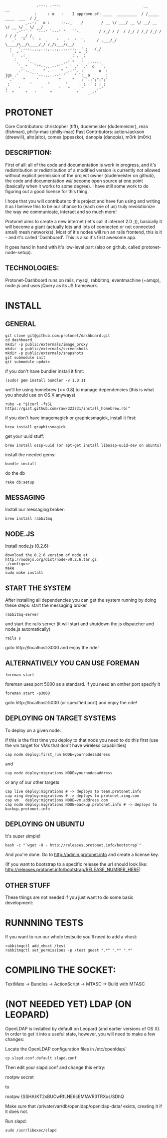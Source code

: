                   .---. .---.                                     __                   __ 
                 :     : o   :    I approve of: ____  _________  / /_____  ____  ___  / /_
             _..-:   o :     :-.._    /        / __ \/ ___/ __ \/ __/ __ \/ __ \/ _ \/ __/
         .-''  '  `---' `---' "   ``-.        / /_/ / /  / /_/ / /_/ /_/ / / / /  __/ /_  
       .'   "   '  "  .    "  . '  "  `.     / .___/_/   \____/\__/\____/_/ /_/\___/\__/  
      :   '.---.,,.,...,.,.,.,..---.  ' ;   /_/
      `. " `.                     .' " .'  
       `.  '`.                   .' ' .'   
        `.    `-._           _.-' "  .'  .----.
          `. "    '"--...--"'  . ' .'  .'  o   `.
          .'`-._'    " .     " _.-'`. :       o  :
    jgs .'      ```--.....--'''    ' `:_ o       :
      .'    "     '         "     "   ; `.;";";";'
     ;         '       "       '     . ; .' ; ; ;
    ;     '         '       '   "    .'      .-'
    '  "     "   '      "           "    _.-' 

PROTONET
========

Core Contributors: christopher (tiff), dudemeister (dudemeister), reza (fishman), philly-mac (philly-mac)
Past Contributors: actionJackson (dreewill), alto(alto), comes (ppeszko), danopia (danopia), m0rk (m0rk)

DESCRIPTION:
------------

First of all: all of the code and documentation is work in progress, and it's redistribution or redistribution of a modified version is currently not allowed without explicit permission of the project owner (dudemeister on github), the code and documentation *will* become open source at one point (basically when it works to some degree). I have still some work to do figuring out a good license for this thing.

I hope that you will contribute to this project and have fun using and writing it as I believe this to be our chance to (each one of us) truly revolutionize the way we communicate, interact and so much more!

Protonet aims to create a new internet (let's call it internet 2.0 ;)), basically it will become a giant (actually lots and lots of connected or not connected small) mesh network(s). Most of it's nodes will run an rails frontend, this is it - and it's called 'Dashboard'. This is also it's first awesome app.

It goes hand in hand with it's low-level part (also on github, called protonet-node-setup).
 
TECHNOLOGIES:
-------------

Protonet-Dashboard runs on rails, mysql, rabbitmq, eventmachine (+amqp), node.js and uses jQuery as its JS framework.


INSTALL
=======

GENERAL
-------
    git clone git@github.com:protonet/dashboard.git
    cd dashboard
    mkdir -p public/externals/image_proxy
    mkdir -p public/externals/screenshots
    mkdir -p public/externals/snapshots
    git submodule init
    git submodule update

if you don't have bundler install it first:

    (sudo) gem install bundler -v 1.0.11

we'll be using homebrew (>= 0.8) to manage dependencies (this is what you should use on OS X anyways)

    ruby -e "$(curl -fsSL https://gist.github.com/raw/323731/install_homebrew.rb)"

if you don't have imagemagick or graphicsmagick, install it first:

    brew install graphicsmagick

get your uuid stuff:

    brew install ossp-uuid (or apt-get install libossp-uuid-dev on ubuntu)

install the needed gems:

    bundle install

do the db

    rake db:setup

MESSAGING
---------

Install our messaging broker:

    brew install rabbitmq

NODE.JS
-------

Install node.js (0.2.6):

    download the 0.2.6 version of node at
    http://nodejs.org/dist/node-v0.2.6.tar.gz
    ./configure
    make
    sudo make install

START THE SYSTEM
----------------

After installing all dependencies you can get the system running by doing these steps:
start the messaging broker

    rabbitmq-server

and start the rails server (it will start and shutdown the js dispatcher and node.js automatically)

    rails s

goto http://localhost:3000 and enjoy the ride!


ALTERNATIVELY YOU CAN USE FOREMAN
---------------------------------

    foreman start
    
foreman uses port 5000 as a standard. if you need an onther port specify it

    foreman start -p3000

goto http://localhost:5000 (or specified port) and enjoy the ride!


DEPLOYING ON TARGET SYSTEMS
---------------------------

To deploy on a given node:

if this is the first time you deploy to that node you need to do this first (use the vm target for VMs that don't have wireless capabilities)

    cap node deploy:first_run NODE=yournodesaddress
    
and

    cap node deploy:migrations NODE=yournodesaddress

or any of our other targets

    cap live deploy:migrations # -> deploys to team.protonet.info
    cap xing deploy:migrations # -> deploys to protonet.xing.com
    cap vm   deploy:migrations NODE=vm.address.com
    cap node deploy:migrations NODE=backup.protonet.info # -> deploys to backup.protonet.info

DEPLOYING ON UBUNTU
-------------------

It's super simple!

    bash -c "`wget -O - http://releases.protonet.info/bootstrap`"

And you're done. Go to http://admin.protonet.info and create a license key.

(If you want to bootstrap to a specific release the url should look like:
http://releases.protonet.info/bootstrap/RELEASE_NUMBER_HERE)

OTHER STUFF
-----------
These things are not needed if you just want to do some basic development:

RUNNNING TESTS
==============

If you want to run our whole testsuite you'll need to add a vhost:

    rabbitmqctl add_vhost /test
    rabbitmqctl set_permissions -p /test guest ".*" ".*" ".*"

COMPILING THE SOCKET:
=====================

TextMate -> Bundles -> ActionScript -> MTASC -> Build with MTASC

(NOT NEEDED YET) LDAP (ON LEOPARD)
==================================

OpenLDAP is installed by default on Leopard (and earlier versions of OS X). In order to get it into a useful state, however, you will need to make a few changes:

Locate the OpenLDAP configuration files in /etc/openldap/

    cp slapd.conf.default slapd.conf

Then edit your slapd.conf and change this entry:

rootpw          secret

to

rootpw          {SSHA}KT2sBUCwRfLNE6cEMfAVR3TRXxs/SDhQ

Make sure that /private/var/db/openldap/openldap-data/ exists, creating it if it does not.

Run slapd:

    sudo /usr/libexec/slapd